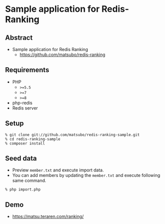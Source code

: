 Sample application for Redis-Ranking
===

Abstract
---
- Sample application for Redis Ranking
  - https://github.com/matsubo/redis-ranking

Requirements
---
- PHP
  - `>=5.5`
  - `>=7`
  - `>=8`
- php-redis
- Redis server


Setup
---

```
% git clone git://github.com/matsubo/redis-ranking-sample.git
% cd redis-ranking-sample
% composer install
```


Seed data
---

- Preview `member.txt` and execute import data.
- You can add members by updating the `member.txt` and execute following same command.

```
% php import.php
```


Demo
---
- https://matsu.teraren.com/ranking/


